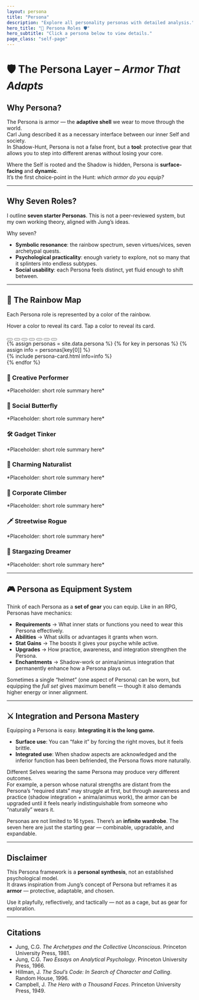 ```yaml
---
layout: persona
title: "Persona"
description: "Explore all personality personas with detailed analysis."
hero_title: "🌈 Persona Roles 🛡️"
hero_subtitle: "Click a persona below to view details."
page_class: "self-page"
---
```


# 🛡️ The Persona Layer – *Armor That Adapts*

## Why Persona?
The Persona is armor — the **adaptive shell** we wear to move through the world.  
Carl Jung described it as a necessary interface between our inner Self and society.  
In Shadow-Hunt, Persona is not a false front, but a **tool**: protective gear that allows you to step into different arenas without losing your core.  

Where the Self is rooted and the Shadow is hidden, Persona is **surface-facing** and **dynamic**.  
It’s the first choice-point in the Hunt: *which armor do you equip?*

---

## Why Seven Roles?
I outline **seven starter Personas**. This is not a peer-reviewed system, but my own working theory, aligned with Jung’s ideas.  

Why seven?  
- **Symbolic resonance**: the rainbow spectrum, seven virtues/vices, seven archetypal quests.  
- **Psychological practicality**: enough variety to explore, not so many that it splinters into endless subtypes.  
- **Social usability**: each Persona feels distinct, yet fluid enough to shift between.

---

## 🌈 The Rainbow Map
Each Persona role is represented by a color of the rainbow.  
<p class="rainbow-instructions">
  <span class="desktop-only">Hover a color to reveal its card.</span>
  <span class="mobile-only">Tap a color to reveal its card.</span>
</p>

<!-- Rainbow arc -->
<div class="rainbow-bar">
  <!-- Clickable zones -->
  <button class="rainbow-bar red" data-target="creative-performer"></button>
  <button class="rainbow-bar orange" data-target="social-butterfly"></button>
  <button class="rainbow-bar yellow" data-target="gadget-tinker"></button>
  <button class="rainbow-bar green" data-target="charming-naturalist"></button>
  <button class="rainbow-bar blue" data-target="corporate-climber"></button>
  <button class="rainbow-bar indigo" data-target="streetwise-rogue"></button>
  <button class="rainbow-bar violet" data-target="stargazing-dreamer"></button>
</div>

<div class="persona-cards">
  {% assign personas = site.data.persona %}
  {% for key in personas %}
    {% assign info = personas[key[0]] %}
    <div class="persona-card" id="{{ key[0] }}">
      {% include persona-card.html info=info %}
    </div>
  {% endfor %}
</div>

<!-- Persona cards (overlay, initially hidden) -->
<div class="persona-cards">
  <!-- Card placeholders – will be revealed with JS later -->
  <div class="persona-card" id="creative-performer">
    <h3>🎨 Creative Performer</h3>
    <p>*Placeholder: short role summary here*</p>
  </div>
  <div class="persona-card" id="social-butterfly">
    <h3>🦋 Social Butterfly</h3>
    <p>*Placeholder: short role summary here*</p>
  </div>
  <div class="persona-card" id="gadget-tinker">
    <h3>🛠️ Gadget Tinker</h3>
    <p>*Placeholder: short role summary here*</p>
  </div>
  <div class="persona-card" id="charming-naturalist">
    <h3>🌿 Charming Naturalist</h3>
    <p>*Placeholder: short role summary here*</p>
  </div>
  <div class="persona-card" id="corporate-climber">
    <h3>🏢 Corporate Climber</h3>
    <p>*Placeholder: short role summary here*</p>
  </div>
  <div class="persona-card" id="streetwise-rogue">
    <h3>🗡️ Streetwise Rogue</h3>
    <p>*Placeholder: short role summary here*</p>
  </div>
  <div class="persona-card" id="stargazing-dreamer">
    <h3>🌌 Stargazing Dreamer</h3>
    <p>*Placeholder: short role summary here*</p>
  </div>
</div>

---

## 🎮 Persona as Equipment System
Think of each Persona as a **set of gear** you can equip. Like in an RPG, Personas have mechanics:

- **Requirements** → What inner stats or functions you need to wear this Persona effectively.  
- **Abilities** → What skills or advantages it grants when worn.  
- **Stat Gains** → The boosts it gives your psyche while active.  
- **Upgrades** → How practice, awareness, and integration strengthen the Persona.  
- **Enchantments** → Shadow-work or anima/animus integration that permanently enhance how a Persona plays out.  

Sometimes a single “helmet” (one aspect of Persona) can be worn, but equipping the *full set* gives maximum benefit — though it also demands higher energy or inner alignment.

---

## ⚔️ Integration and Persona Mastery
Equipping a Persona is easy. **Integrating it is the long game.**

- **Surface use**: You can “fake it” by forcing the right moves, but it feels brittle.  
- **Integrated use**: When shadow aspects are acknowledged and the inferior function has been befriended, the Persona flows more naturally.  

Different Selves wearing the same Persona may produce very different outcomes.  
For example, a person whose natural strengths are distant from the Persona’s “required stats” may struggle at first, but through awareness and practice (shadow integration + anima/animus work), the armor can be upgraded until it feels nearly indistinguishable from someone who “naturally” wears it.  
 
Personas are not limited to 16 types. There’s an **infinite wardrobe**. The seven here are just the starting gear — combinable, upgradable, and expandable.

---

## Disclaimer
This Persona framework is a **personal synthesis**, not an established psychological model.  
It draws inspiration from Jung’s concept of Persona but reframes it as **armor** — protective, adaptable, and chosen.  

Use it playfully, reflectively, and tactically — not as a cage, but as gear for exploration.

---

## Citations
- Jung, C.G. *The Archetypes and the Collective Unconscious*. Princeton University Press, 1981.  
- Jung, C.G. *Two Essays on Analytical Psychology*. Princeton University Press, 1966.  
- Hillman, J. *The Soul’s Code: In Search of Character and Calling*. Random House, 1996.  
- Campbell, J. *The Hero with a Thousand Faces*. Princeton University Press, 1949.  
